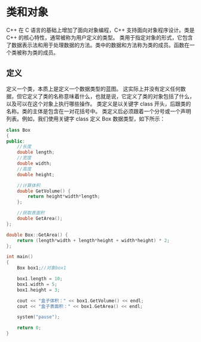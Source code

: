 # 类和对象
C++ 在 C 语言的基础上增加了面向对象编程，C++ 支持面向对象程序设计。类是 C++ 的核心特性，通常被称为用户定义的类型。
类用于指定对象的形式，它包含了数据表示法和用于处理数据的方法。类中的数据和方法称为类的成员。函数在一个类被称为类的成员。
## 定义
定义一个类，本质上是定义一个数据类型的蓝图。
这实际上并没有定义任何数据，但它定义了类的名称意味着什么，也就是说，它定义了类的对象包括了什么，以及可以在这个对象上执行哪些操作。
类定义是以关键字 class 开头，后跟类的名称。类的主体是包含在一对花括号中。
类定义后必须跟着一个分号或一个声明列表。例如，我们使用关键字 class 定义 Box 数据类型，如下所示：
```cpp
class Box
{
public:
	//长度
	double length;
	//宽度
	double width;
	//高度
	double height;

	//计算体积
	double GetVolume() {
		return height*width*length;
	};

	//获取表面积
	double GetArea();
};

double Box::GetArea() {
	return (length*width + length*height + width*height) * 2;
};

int main()
{
	Box box1;//对象box1

	box1.length = 10;
	box1.width = 5;
	box1.height = 3;

	cout << "盒子体积：" << box1.GetVolume() << endl;
	cout << "盒子表面积：" << box1.GetArea() << endl;

	system("pause");

	return 0;
}
```

